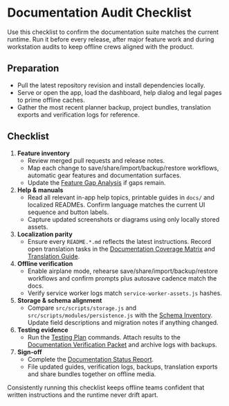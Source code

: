 # Documentation Audit Checklist

Use this checklist to confirm the documentation suite matches the current
runtime. Run it before every release, after major feature work and during
workstation audits to keep offline crews aligned with the product.

## Preparation

- Pull the latest repository revision and install dependencies locally.
- Serve or open the app, load the dashboard, help dialog and legal pages to
  prime offline caches.
- Gather the most recent planner backup, project bundles, translation exports
  and verification logs for reference.

## Checklist

1. **Feature inventory**
   - Review merged pull requests and release notes.
   - Map each change to save/share/import/backup/restore workflows, automatic gear
     features and documentation surfaces.
   - Update the [Feature Gap Analysis](feature-gap-analysis.md) if gaps remain.
2. **Help & manuals**
   - Read all relevant in-app help topics, printable guides in `docs/` and
     localized READMEs. Confirm language matches the current UI sequence and
     button labels.
   - Capture updated screenshots or diagrams using only locally stored assets.
3. **Localization parity**
   - Ensure every `README.*.md` reflects the latest instructions. Record open
     translation tasks in the [Documentation Coverage Matrix](documentation-coverage-matrix.md)
     and [Translation Guide](translation-guide.md).
4. **Offline verification**
   - Enable airplane mode, rehearse save/share/import/backup/restore workflows and
     confirm prompts plus autosave cadence match the docs.
   - Verify service worker logs match `service-worker-assets.js` hashes.
5. **Storage & schema alignment**
   - Compare `src/scripts/storage.js` and `src/scripts/modules/persistence.js`
     with the [Schema Inventory](schema-inventory.md). Update field descriptions
     and migration notes if anything changed.
6. **Testing evidence**
   - Run the [Testing Plan](testing-plan.md) commands. Attach results to the
     [Documentation Verification Packet](documentation-verification-packet.md) and
     archive logs with backups.
7. **Sign-off**
   - Complete the [Documentation Status Report](documentation-status-report-template.md).
   - File updated guides, verification logs, backups, translation exports and
     share bundles together on offline media.

Consistently running this checklist keeps offline teams confident that written
instructions and the runtime never drift apart.
